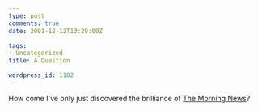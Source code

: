 ```yaml
---
type: post
comments: true
date: 2001-12-12T13:29:00Z

tags:
- Uncategorized
title: A Question

wordpress_id: 1102
---
```


How come I've only just discovered the brilliance of [The Morning News](http://www.themorningnews.org/)?
